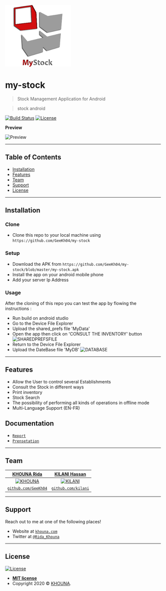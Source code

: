 <img src="https://raw.githubusercontent.com/GeeKh04/my-stock/master/app/src/main/res/drawable/logo2.png" title="MyStock" alt="MyStock" height="200px">

# my-stock

> Stock Management Application for Android

> stock android

[![Build Status](http://img.shields.io/travis/badges/badgerbadgerbadger.svg?style=flat-square)](https://travis-ci.org/badges/badgerbadgerbadger)
[![License](http://img.shields.io/:license-mit-blue.svg?style=flat-square)](http://badges.mit-license.org) 

**Preview**

![Preview](http://g.recordit.co/xXnXRK5Vv0.gif)

---

## Table of Contents

- [Installation](#installation)
- [Features](#features)
- [Team](#team)
- [Support](#support)
- [License](#license)


---

## Installation

### Clone

- Clone this repo to your local machine using `https://github.com/GeeKh04/my-stock`

### Setup

- Download the APK from `https://github.com/GeeKh04/my-stock/blob/master/my-stock.apk`
- Install the app on your android mobile phone
- Add your server Ip Address

### Usage
 After the cloning of this repo you can test the app by flowing the instructions :
 - Run build on android studio
 - Go to the Device File Explorer
 - Upload the shared_prefs file 'MyData'
 - Open the app then click on 'CONSULT THE INVENTORY' button
 ![SHAREDPREFSFILE](http://g.recordit.co/1Ay8QWti0J.gif)
 - Return to the Device File Explorer
 - Upload the DateBase file 'MyDB'
 ![DATABASE](http://g.recordit.co/6TPc4Yyd5G.gif)
 
---

## Features
- Allow the User to control several Establishments
- Consult the Stock in different ways
- Print inventory
- Stock Search
- The possibility of performing all kinds of operations in offline mode
- Multi-Language Support (EN-FR)

## Documentation
- <a href="https://github.com/GeeKh04/my-stock/blob/master/Report/Report-en.pdf" target="_blank">`Report`</a>
- <a href="https://github.com/GeeKh04/my-stock/blob/master/Report/Presentation.pdf" target="_blank">`Prensetation`</a>


---

## Team

| <a href="http://www.khouna.com" target="_blank">**KHOUNA Rida**</a> | <a href="http://kilani.com" target="_blank">**KILANI Hassan**</a> |
| :---: |:---:|
| [![KHOUNA](https://avatars0.githubusercontent.com/u/11447240?s=200&u=b9b5600cdbeb616a4c8b4b07dc41195119862c5b&v=4)](http://www.khouna.com)    | [![KILANI](https://avatars1.githubusercontent.com/u/909293?s=100&v=4)](http://www.kilani.com) |
| <a href="http://github.com/GeeKh04" target="_blank">`github.com/GeeKh04`</a> | <a href="http://github.com/kilani" target="_blank">`github.com/kilani`</a> |

---

## Support

Reach out to me at one of the following places!

- Website at <a href="http://www.khouna.com" target="_blank">`khouna.com`</a>
- Twitter at <a href="https://twitter.com/Rida_Khouna" target="_blank">`@Rida_Khouna`</a>

---

## License

[![License](http://img.shields.io/:license-mit-blue.svg?style=flat-square)](http://badges.mit-license.org)

- **[MIT license](http://opensource.org/licenses/mit-license.php)**
- Copyright 2020 © <a href="http://www.khouna.com" target="_blank">KHOUNA</a>.
